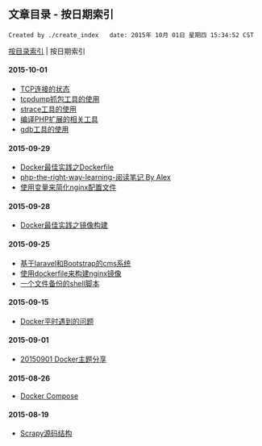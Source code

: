 ## 文章目录 - 按日期索引

    Created by ./create_index   date: 2015年 10月 01日 星期四 15:34:52 CST

[按目录索引](https://github.com/IBBD/blog/tree/master/0-index.md )  |  按日期索引


#### 2015-10-01

- [TCP连接的状态](https://github.com/IBBD/blog/tree/master/linux/tcp-connection-status.md)
- [tcpdump抓包工具的使用](https://github.com/IBBD/blog/tree/master/linux/tcpdump-tools.md)
- [strace工具的使用](https://github.com/IBBD/blog/tree/master/linux/strace-tools.md)
- [编译PHP扩展的相关工具](https://github.com/IBBD/blog/tree/master/linux/php-build-tools.md)
- [gdb工具的使用](https://github.com/IBBD/blog/tree/master/linux/gdb-tools.md)

#### 2015-09-29

- [Docker最佳实践之Dockerfile](https://github.com/IBBD/blog/tree/master/linux/docker/docker-best-practice-dockerfile.md)
- [php-the-right-way-learning-阅读笔记 By Alex](https://github.com/IBBD/blog/tree/master/php/php-the-right-way-learning/alex.md)
- [使用变量来简化nginx配置文件](https://github.com/IBBD/blog/tree/master/linux/nginx/nginx-conf-use-var.md)

#### 2015-09-28

- [Docker最佳实践之镜像构建](https://github.com/IBBD/blog/tree/master/linux/docker/docker-best-practice-build.md)

#### 2015-09-25

- [基于laravel和Bootstrap的cms系统](https://github.com/IBBD/blog/tree/master/php/laravel/laravel-bootstrapt-cms.md)
- [使用dockerfile来构建nginx镜像](https://github.com/IBBD/blog/tree/master/linux/docker/nginx.md)
- [一个文件备份的shell脚本](https://github.com/IBBD/blog/tree/master/linux/shell/files-backup.md)

#### 2015-09-15

- [Docker平时遇到的问题](https://github.com/IBBD/blog/tree/master/linux/docker/docker-questions.md)

#### 2015-09-01

- [20150901 Docker主题分享](https://github.com/IBBD/blog/tree/master/linux/docker/docker分享会.md)

#### 2015-08-26

- [Docker Compose](https://github.com/IBBD/blog/tree/master/linux/docker/docker-compose.md)

#### 2015-08-19

- [Scrapy源码结构](https://github.com/IBBD/blog/tree/master/python/scrapy/源码结构.md)
